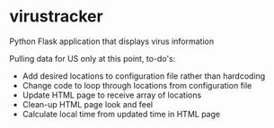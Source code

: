 # virustracker

Python Flask application that displays virus information

Pulling data for US only at this point, to-do's:
- Add desired locations to configuration file rather than hardcoding
- Change code to loop through locations from configuration file
- Update HTML page to receive array of locations
- Clean-up HTML page look and feel
- Calculate local time from updated time in HTML page